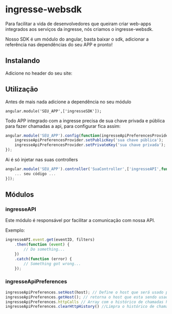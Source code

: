 ingresse-websdk
===============

Para facilitar a vida de desenvolvedores que queiram criar web-apps integrados aos serviços da ingresse, nós criamos o ingresse-websdk.

Nosso SDK é um módulo do angular, basta baixar o sdk, adicionar a referência nas dependências do seu APP e pronto!

## Instalando ##
Adicione no header do seu site:
<script href="http://cdn.ingresse.com/websdk/scripts/websdk.js"></script>

## Utilização ##

Antes de mais nada adicione a dependência no seu módulo

    angular.module('SEU_APP',['ingresseSDK']);

Todo APP integrado com a ingresse precisa de sua chave privada e pública para fazer chamadas a api, para configurar fica assim:

```javascript
angular.module('SEU_APP').config(function(ingresseApiPreferencesProvider) {
    ingresseApiPreferencesProvider.setPublicKey('sua chave pública');
    ingresseApiPreferencesProvider.setPrivateKey('sua chave privada');
});
```

Ai é só injetar nas suas controllers

```javascript
angular.module('SEU_APP').controller('SuaController',['ingresseAPI',function(ingresseAPI){
    ... seu código ...
}]);
```

## Módulos ##

### ingresseAPI ###
Este módulo é responsável por facilitar a comunicação com nossa API.

Exemplo:
```javascript
ingresseAPI.event.get(eventID, filters)
    .then(function (event) {
        // Do something...
    })
    .catch(function (error) {
        // Something got wrong...
    });
```
### ingresseApiPreferences ###
```javascript
ingresseApiPreferences.setHost(host); // Define o host que será usado para comunicação (api.ingresse.com | apistg.ingresse.com | apihml.ingresse.com);
ingresseApiPreferences.getHost(); // retorna o host que esta sendo usado no momento.
ingresseApiPreferences.httpCalls // Array com o histórico de chamadas http.
ingresseApiPreferences.clearHttpHistory() //Limpra o histórico de chamadas http.
```
